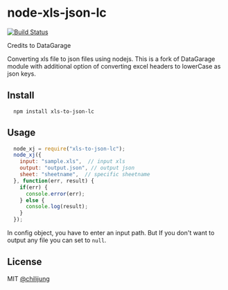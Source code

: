 # node-xls-json-lc

[![Build Status](https://travis-ci.org/DataGarage/node-xls-json.svg?branch=master)](https://travis-ci.org/DataGarage/node-xls-json)

Credits to DataGarage

Converting xls file to json files using nodejs. This is a fork of DataGarage module with additional option of converting excel headers to lowerCase as json keys.

## Install

```
  npm install xls-to-json-lc
```

## Usage

``` javascript
  node_xj = require("xls-to-json-lc");
  node_xj({
    input: "sample.xls",  // input xls
    output: "output.json", // output json
    sheet: "sheetname",  // specific sheetname
  }, function(err, result) {
    if(err) {
      console.error(err);
    } else {
      console.log(result);
    }
  });
```

In config object, you have to enter an input path. But If you don't want to output any file you can set to `null`.

## License

MIT [@chilijung](http://github.com/chilijung)

